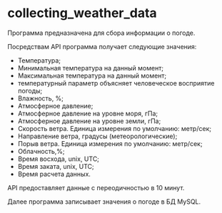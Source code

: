 # collecting_weather_data

Программа предназначена для сбора информации о погоде.

Посредствам API программа получает следующие значения:
* Температура;
* Минимальная температура на данный момент;
* Максимальная температура на данный момент;
* температурный параметр объясняет человеческое восприятие погоды;
* Влажность, %;
* Атмосферное давление;
* Атмосферное давление на уровне моря, гПа;
* Атмосферное давление на уровне земли, гПа;
* Скорость ветра. Единица измерения по умолчанию: метр/сек;
* Направление ветра, градусы (метеорологические);
* Порыв ветра. Единица измерения по умолчанию: метр/сек;
* Облачность,%;
* Время восхода, unix, UTC;
* Время заката, unix, UTC;
* Время расчета данных.

API предоставляет данные с переодичностью в 10 минут.

Далее программа записывает значения о погоде в БД MySQL.